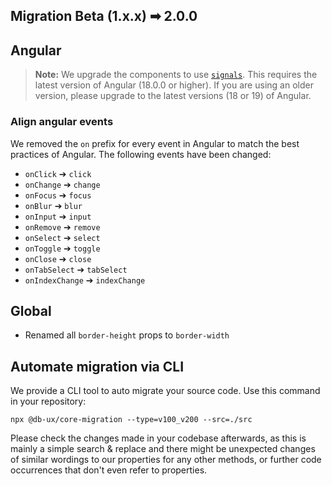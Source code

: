 ## Migration Beta (1.x.x) ➡ 2.0.0

## Angular

> **Note:** We upgrade the components to use [`signals`](https://angular.dev/guide/signals). This requires the latest version of Angular (18.0.0 or higher). If you are using an older version, please upgrade to the latest versions (18 or 19) of Angular.

### Align angular events

We removed the `on` prefix for every event in Angular to match the best practices of Angular. The following events have been changed:

- `onClick` ➔ `click`
- `onChange` ➔ `change`
- `onFocus` ➔ `focus`
- `onBlur` ➔ `blur`
- `onInput` ➔ `input`
- `onRemove` ➔ `remove`
- `onSelect` ➔ `select`
- `onToggle` ➔ `toggle`
- `onClose` ➔ `close`
- `onTabSelect` ➔ `tabSelect`
- `onIndexChange` ➔ `indexChange`

## Global

- Renamed all `border-height` props to `border-width`

## Automate migration via CLI

We provide a CLI tool to auto migrate your source code. Use this command in your repository:

```shell
npx @db-ux/core-migration --type=v100_v200 --src=./src
```

Please check the changes made in your codebase afterwards, as this is mainly a simple search & replace and there might be unexpected changes of similar wordings to our properties for any other methods, or further code occurrences that don't even refer to properties.
